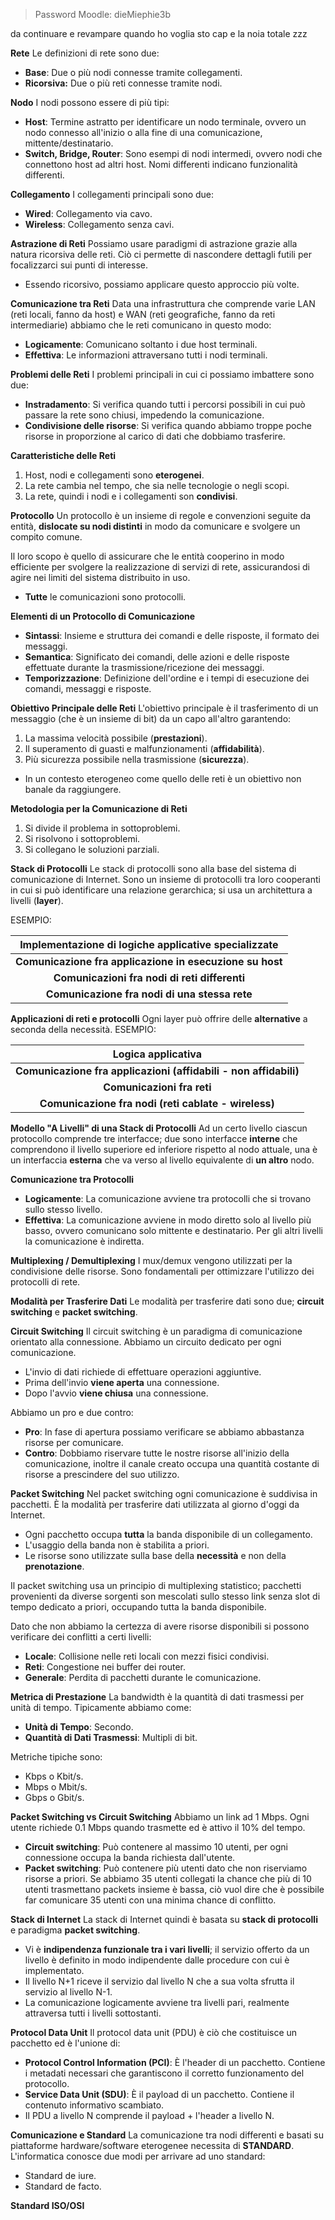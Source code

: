 > Password Moodle:
> dieMiephie3b

da continuare e revampare quando ho voglia sto cap e la noia totale zzz

**Rete**
Le definizioni di rete sono due:
- **Base**: Due o più nodi connesse tramite collegamenti.
- **Ricorsiva:** Due o più reti connesse tramite nodi.

**Nodo**
I nodi possono essere di più tipi:
- **Host**: Termine astratto per identificare un nodo terminale, ovvero un nodo connesso all'inizio o alla fine di una comunicazione, mittente/destinatario.
- **Switch, Bridge, Router**: Sono esempi di nodi intermedi, ovvero nodi che connettono host ad altri host. Nomi differenti indicano funzionalità differenti.

**Collegamento**
I collegamenti principali sono due:
- **Wired**: Collegamento via cavo.
- **Wireless**: Collegamento senza cavi.

**Astrazione di Reti**
Possiamo usare paradigmi di astrazione grazie alla natura ricorsiva delle reti.
Ciò ci permette di nascondere dettagli futili per focalizzarci sui punti di interesse.
- Essendo ricorsivo, possiamo applicare questo approccio più volte.

**Comunicazione tra Reti**
Data una infrastruttura che comprende varie LAN (reti locali, fanno da host) e WAN (reti geografiche, fanno da reti intermediarie) abbiamo che le reti comunicano in questo modo:
- **Logicamente**: Comunicano soltanto i due host terminali.
- **Effettiva**: Le informazioni attraversano tutti i nodi terminali.

**Problemi delle Reti**
I problemi principali in cui ci possiamo imbattere sono due:
- **Instradamento**: Si verifica quando tutti i percorsi possibili in cui può passare la rete sono chiusi, impedendo la comunicazione.
- **Condivisione delle risorse**: Si verifica quando abbiamo troppe poche risorse in proporzione al carico di dati che dobbiamo trasferire.

**Caratteristiche delle Reti**
1) Host, nodi e collegamenti sono **eterogenei**.
2) La rete cambia nel tempo, che sia nelle tecnologie o negli scopi.
3) La rete, quindi i nodi e i collegamenti son **condivisi**.

**Protocollo**
Un protocollo è un insieme di regole e convenzioni seguite da entità, **dislocate su nodi distinti** in modo da comunicare e svolgere un compito comune. 

Il loro scopo è quello di assicurare che le entità cooperino in modo efficiente per svolgere la realizzazione di servizi di rete, assicurandosi di agire nei limiti del sistema distribuito in uso.
- **Tutte** le comunicazioni sono protocolli.

**Elementi di un Protocollo di Comunicazione**
- **Sintassi**: Insieme e struttura dei comandi e delle risposte, il formato dei messaggi.
- **Semantica**: Significato dei comandi, delle azioni e delle risposte effettuate durante la trasmissione/ricezione dei messaggi.
- **Temporizzazione**: Definizione dell'ordine e i tempi di esecuzione dei comandi, messaggi e risposte.

**Obiettivo Principale delle Reti**
L'obiettivo principale è il trasferimento di un messaggio (che è un insieme di bit) da un capo all'altro garantendo:
1) La massima velocità possibile (**prestazioni**).
2) Il superamento di guasti e malfunzionamenti (**affidabilità**).
3) Più sicurezza possibile nella trasmissione (**sicurezza**).
- In un contesto eterogeneo come quello delle reti è un obiettivo non banale da raggiungere.

**Metodologia per la Comunicazione di Reti**
1) Si divide il problema in sottoproblemi.
2) Si risolvono i sottoproblemi.
3) Si collegano le soluzioni parziali.

**Stack di Protocolli**
Le stack di protocolli sono alla base del sistema di comunicazione di Internet. Sono un insieme di protocolli tra loro cooperanti in cui si può identificare una relazione gerarchica; si usa un architettura a livelli (**layer**).

ESEMPIO:

| <center>Implementazione di logiche applicative specializzate     |
| ---------------------------------------------------------------- |
| <center>**Comunicazione fra applicazione in esecuzione su host** |
| <center>**Comunicazioni fra nodi di reti differenti**            |
| <center>**Comunicazione fra nodi di una stessa rete**            |

**Applicazioni di reti e protocolli**
Ogni layer può offrire delle **alternative** a seconda della necessità.
ESEMPIO:

| <center> Logica applicativa                                              |
| ------------------------------------------------------------------------ |
| <center>**Comunicazione fra applicazioni (affidabili - non affidabili)** |
| <center>**Comunicazioni fra reti**                                       |
| <center>**Comunicazione fra nodi (reti cablate - wireless)**             |

**Modello "A Livelli" di una Stack di Protocolli**
Ad un certo livello ciascun protocollo comprende tre interfacce; due sono interfacce **interne** che comprendono il livello superiore ed inferiore rispetto al nodo attuale, una è un interfaccia
**esterna** che va verso al livello equivalente di **un altro** nodo.

**Comunicazione tra Protocolli**
- **Logicamente**: La comunicazione avviene tra protocolli che si trovano sullo stesso livello.
- **Effettiva**: La comunicazione avviene in modo diretto solo al livello più basso, ovvero comunicano solo mittente e destinatario. Per gli altri livelli la comunicazione è indiretta.

**Multiplexing / Demultiplexing**
I mux/demux vengono utilizzati per la condivisione delle risorse. Sono fondamentali per ottimizzare l'utilizzo dei protocolli di rete.

**Modalità per Trasferire Dati**
Le modalità per trasferire dati sono due; **circuit switching** e **packet switching**.

**Circuit Switching**
Il circuit switching è un paradigma di comunicazione orientato alla connessione. 
Abbiamo un circuito dedicato per ogni comunicazione.
- L'invio di dati richiede di effettuare operazioni aggiuntive.
- Prima dell'invio **viene aperta** una connessione.
- Dopo l'avvio **viene chiusa** una connessione.

Abbiamo un pro e due contro:
- **Pro**: In fase di apertura possiamo verificare se abbiamo abbastanza risorse per comunicare.
- **Contro**: Dobbiamo riservare tutte le nostre risorse all'inizio della comunicazione, inoltre il canale creato occupa una quantità costante di risorse a prescindere del suo utilizzo.

**Packet Switching**
Nel packet switching ogni comunicazione è suddivisa in pacchetti. È la modalità per trasferire dati utilizzata al giorno d'oggi da Internet.
- Ogni pacchetto occupa **tutta** la banda disponibile di un collegamento.
- L'usaggio della banda non è stabilita a priori.
- Le risorse sono utilizzate sulla base della **necessità** e non della **prenotazione**.

Il packet switching usa un principio di multiplexing statistico; pacchetti provenienti da diverse sorgenti son mescolati sullo stesso link senza slot di tempo dedicato a priori, occupando tutta la banda disponibile.

Dato che non abbiamo la certezza di avere risorse disponibili si possono verificare dei conflitti a certi livelli:
- **Locale**: Collisione nelle reti locali con mezzi fisici condivisi.
- **Reti**: Congestione nei buffer dei router.
- **Generale**: Perdita di pacchetti durante le comunicazione.

**Metrica di Prestazione**
La bandwidth è la quantità di dati trasmessi per unità di tempo. Tipicamente abbiamo come:
- **Unità di Tempo**: Secondo.
- **Quantità di Dati Trasmessi**: Multipli di bit.

Metriche tipiche sono:
- Kbps o Kbit/s.
- Mbps o Mbit/s.
- Gbps o Gbit/s.

**Packet Switching vs Circuit Switching**
Abbiamo un link ad 1 Mbps. Ogni utente richiede 0.1 Mbps quando trasmette ed è attivo il 10% del tempo.

- **Circuit switching**: Può contenere al massimo 10 utenti, per ogni connessione occupa la banda richiesta dall'utente.
- **Packet switching**: Può contenere più utenti dato che non riserviamo risorse a priori. Se abbiamo 35 utenti collegati la chance che più di 10 utenti trasmettano packets insieme è bassa, ciò vuol dire che è possibile far comunicare 35 utenti con una minima chance di conflitto.

**Stack di Internet**
La stack di Internet quindi è basata su **stack di protocolli** e paradigma **packet switching**.
- Vi è **indipendenza funzionale tra i vari livelli**; il servizio offerto da un livello è definito in modo indipendente dalle procedure con cui è implementato.
- Il livello N+1 riceve il servizio dal livello N che a sua volta sfrutta il servizio al livello N-1.
- La comunicazione logicamente avviene tra livelli pari, realmente attraversa tutti i livelli sottostanti.

**Protocol Data Unit**
Il protocol data unit (PDU) è ciò che costituisce un pacchetto ed è l'unione di:
- **Protocol Control Information (PCI)**: È l'header di un pacchetto. Contiene i metadati necessari che garantiscono il corretto funzionamento del protocollo.
- **Service Data Unit (SDU)**: È il payload di un pacchetto. Contiene il contenuto informativo scambiato.
- Il PDU a livello N comprende il payload + l'header a livello N.

**Comunicazione e Standard**
La comunicazione tra nodi differenti e basati su piattaforme hardware/software eterogenee necessita di **STANDARD**. L'informatica conosce due modi per arrivare ad uno standard:
- Standard de iure.
- Standard de facto.

**Standard ISO/OSI**
